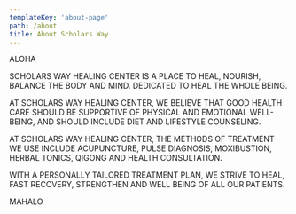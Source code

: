 ```yaml
---
templateKey: 'about-page'
path: /about
title: About Scholars Way
---
```

ALOHA

SCHOLARS WAY HEALING CENTER IS A PLACE TO HEAL, NOURISH, BALANCE THE BODY AND MIND.  DEDICATED TO HEAL THE WHOLE BEING.

AT SCHOLARS WAY HEALING CENTER, WE BELIEVE THAT GOOD HEALTH CARE SHOULD BE SUPPORTIVE OF PHYSICAL AND EMOTIONAL WELL-BEING, AND SHOULD INCLUDE DIET AND LIFESTYLE COUNSELING.

AT SCHOLARS WAY HEALING CENTER, THE METHODS OF TREATMENT WE USE INCLUDE ACUPUNCTURE, PULSE DIAGNOSIS, MOXIBUSTION, HERBAL TONICS, QIGONG AND HEALTH CONSULTATION.

WITH A PERSONALLY TAILORED TREATMENT PLAN, WE STRIVE TO HEAL, FAST RECOVERY, STRENGTHEN AND WELL BEING OF ALL OUR PATIENTS.

MAHALO
